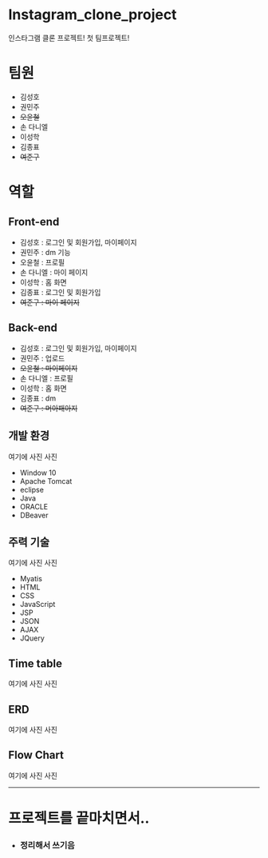 # Instagram_clone_project
인스타그램 클론 프로젝트! 첫 팀프로젝트!

# 팀원
- 김성호
- 권민주
- ~~오윤철~~
- 손 다니엘
- 이성학
- 김종표
- ~~여준구~~


# 역할

## Front-end
- 김성호 : 로그인 및 회원가입, 마이페이지
- 권민주 : dm 기능
- 오윤철 : 프로필
- 손 다니엘 : 마이 페이지
- 이성학 : 홈 화면
- 김종표 : 로그인 및 회원가입
- ~~여준구 : 마이 페이지~~

## Back-end 
- 김성호 : 로그인 및 회원가입, 마이페이지
- 권민주 : 업로드
- ~~오윤철 : 마이페이지~~
- 손 다니엘 : 프로필
- 이성학 : 홈 화면
- 김종표 : dm
- ~~여준구 : 머아패아지~~

## 개발 환경

여기에 사진 사진

- Window 10
- Apache Tomcat
- eclipse
- Java
- ORACLE
- DBeaver

## 주력 기술

여기에 사진 사진

- Myatis
- HTML
- CSS
- JavaScript
- JSP
- JSON
- AJAX
- JQuery

## Time table

여기에 사진 사진


## ERD

여기에 사진 사진

## Flow Chart

여기에 사진 사진

<hr>

# 프로젝트를 끝마치면서..
- ### 정리해서 쓰기음
 
